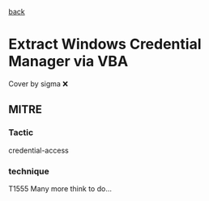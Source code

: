 [back](../index.md)
# Extract Windows Credential Manager via VBA
Cover by sigma :x: 
## MITRE
### Tactic
credential-access
### technique
T1555
Many more think to do...